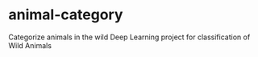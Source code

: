 # animal-category
Categorize animals in the wild 
Deep Learning project for classification of Wild Animals
